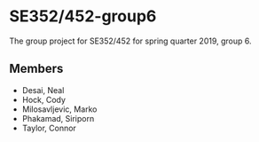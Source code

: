 # SE352/452-group6
The group project for SE352/452 for spring quarter 2019, group 6.
## Members
- Desai, Neal
- Hock, Cody
- Milosavljevic, Marko
- Phakamad, Siriporn
- Taylor, Connor
